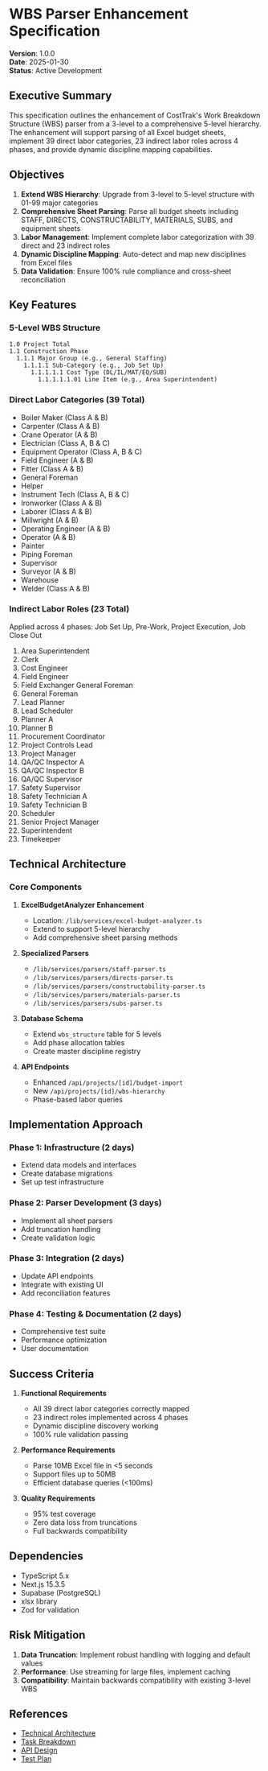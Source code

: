 # WBS Parser Enhancement Specification

**Version**: 1.0.0  
**Date**: 2025-01-30  
**Status**: Active Development

## Executive Summary

This specification outlines the enhancement of CostTrak's Work Breakdown Structure (WBS) parser from a 3-level to a comprehensive 5-level hierarchy. The enhancement will support parsing of all Excel budget sheets, implement 39 direct labor categories, 23 indirect labor roles across 4 phases, and provide dynamic discipline mapping capabilities.

## Objectives

1. **Extend WBS Hierarchy**: Upgrade from 3-level to 5-level structure with 01-99 major categories
2. **Comprehensive Sheet Parsing**: Parse all budget sheets including STAFF, DIRECTS, CONSTRUCTABILITY, MATERIALS, SUBS, and equipment sheets
3. **Labor Management**: Implement complete labor categorization with 39 direct and 23 indirect roles
4. **Dynamic Discipline Mapping**: Auto-detect and map new disciplines from Excel files
5. **Data Validation**: Ensure 100% rule compliance and cross-sheet reconciliation

## Key Features

### 5-Level WBS Structure

```
1.0 Project Total
1.1 Construction Phase
  1.1.1 Major Group (e.g., General Staffing)
    1.1.1.1 Sub-Category (e.g., Job Set Up)
      1.1.1.1.1 Cost Type (DL/IL/MAT/EQ/SUB)
        1.1.1.1.1.01 Line Item (e.g., Area Superintendent)
```

### Direct Labor Categories (39 Total)

- Boiler Maker (Class A & B)
- Carpenter (Class A & B)
- Crane Operator (A & B)
- Electrician (Class A, B & C)
- Equipment Operator (Class A, B & C)
- Field Engineer (A & B)
- Fitter (Class A & B)
- General Foreman
- Helper
- Instrument Tech (Class A, B & C)
- Ironworker (Class A & B)
- Laborer (Class A & B)
- Millwright (A & B)
- Operating Engineer (A & B)
- Operator (A & B)
- Painter
- Piping Foreman
- Supervisor
- Surveyor (A & B)
- Warehouse
- Welder (Class A & B)

### Indirect Labor Roles (23 Total)

Applied across 4 phases: Job Set Up, Pre-Work, Project Execution, Job Close Out

1. Area Superintendent
2. Clerk
3. Cost Engineer
4. Field Engineer
5. Field Exchanger General Foreman
6. General Foreman
7. Lead Planner
8. Lead Scheduler
9. Planner A
10. Planner B
11. Procurement Coordinator
12. Project Controls Lead
13. Project Manager
14. QA/QC Inspector A
15. QA/QC Inspector B
16. QA/QC Supervisor
17. Safety Supervisor
18. Safety Technician A
19. Safety Technician B
20. Scheduler
21. Senior Project Manager
22. Superintendent
23. Timekeeper

## Technical Architecture

### Core Components

1. **ExcelBudgetAnalyzer Enhancement**
   - Location: `/lib/services/excel-budget-analyzer.ts`
   - Extend to support 5-level hierarchy
   - Add comprehensive sheet parsing methods

2. **Specialized Parsers**
   - `/lib/services/parsers/staff-parser.ts`
   - `/lib/services/parsers/directs-parser.ts`
   - `/lib/services/parsers/constructability-parser.ts`
   - `/lib/services/parsers/materials-parser.ts`
   - `/lib/services/parsers/subs-parser.ts`

3. **Database Schema**
   - Extend `wbs_structure` table for 5 levels
   - Add phase allocation tables
   - Create master discipline registry

4. **API Endpoints**
   - Enhanced `/api/projects/[id]/budget-import`
   - New `/api/projects/[id]/wbs-hierarchy`
   - Phase-based labor queries

## Implementation Approach

### Phase 1: Infrastructure (2 days)
- Extend data models and interfaces
- Create database migrations
- Set up test infrastructure

### Phase 2: Parser Development (3 days)
- Implement all sheet parsers
- Add truncation handling
- Create validation logic

### Phase 3: Integration (2 days)
- Update API endpoints
- Integrate with existing UI
- Add reconciliation features

### Phase 4: Testing & Documentation (2 days)
- Comprehensive test suite
- Performance optimization
- User documentation

## Success Criteria

1. **Functional Requirements**
   - All 39 direct labor categories correctly mapped
   - 23 indirect roles implemented across 4 phases
   - Dynamic discipline discovery working
   - 100% rule validation passing

2. **Performance Requirements**
   - Parse 10MB Excel file in <5 seconds
   - Support files up to 50MB
   - Efficient database queries (<100ms)

3. **Quality Requirements**
   - 95% test coverage
   - Zero data loss from truncations
   - Full backwards compatibility

## Dependencies

- TypeScript 5.x
- Next.js 15.3.5
- Supabase (PostgreSQL)
- xlsx library
- Zod for validation

## Risk Mitigation

1. **Data Truncation**: Implement robust handling with logging and default values
2. **Performance**: Use streaming for large files, implement caching
3. **Compatibility**: Maintain backwards compatibility with existing 3-level WBS

## References

- [Technical Architecture](./architecture.md)
- [Task Breakdown](./tasks.md)
- [API Design](./api-design.md)
- [Test Plan](./test-plan.md)